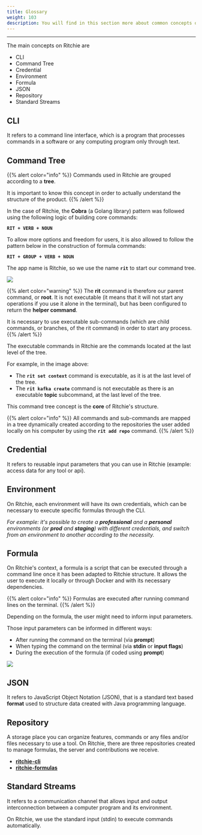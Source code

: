 ```yaml
---
title: Glossary
weight: 103
description: You will find in this section more about common concepts on development field.
---
```


---
The main concepts on Ritchie are
- CLI
- Command Tree
- Credential
- Environment
- Formula
- JSON
- Repository
- Standard Streams

## **CLI**

It refers to a command line interface, which is a program that processes commands in a software or any computing program only through text.

## **Command Tree**

{{% alert color="info" %}}
Commands used in Ritchie are grouped according to a **tree**.

It is important to know this concept in order to actually understand the structure of the product.
{{% /alert %}}

In the case of Ritchie, the **Cobra** \(a Golang library\) pattern was followed using the following logic of building core commands:

**`RIT + VERB + NOUN`**

To allow more options and freedom for users, it is also allowed to follow the pattern below in the construction of formula commands:

**`RIT + GROUP + VERB + NOUN`**

The app name is Ritchie, so we use the name **`rit`** to start our command tree.

![](/shared/arvore-rit.png)

{{% alert color="warning" %}}
The **rit** command is therefore our parent command, or **root**. It is not executable \(it means that it will not start any operations if you use it alone in the terminal\), but has been configured to return the **helper command**.

It is necessary to use executable sub-commands \(which are child commands, or branches, of the rit command\) in order to start any process.
{{% /alert %}}

The executable commands in Ritchie are the commands located at the last level of the tree.

For example, in the image above:

* The **`rit set context`** command is executable, as it is at the last level of the tree.
* The **`rit kafka create`** command is not executable as there is an executable **topic** subcommand, at the last level of the tree.

This command tree concept is the **core** of Ritchie's structure.

{{% alert color="info" %}}
All commands and sub-commands are mapped in a tree dynamically created according to the repositories the user added locally on his computer by using the **`rit add repo`** command.
{{% /alert %}}

## **Credential**

It refers to reusable input parameters that you can use in Ritchie \(example: access data for any tool or api\).

## **Environment**

On Ritchie, each environment will have its own credentials, which can be necessary to execute specific formulas through the CLI.

_For example: it's possible to create a **professional** and a **personal** environments \(or **prod** and **staging**\) with different credentials, and switch from an environment to another according to the necessity._

## **Formula**

On Ritchie's context, a formula is a script that can be executed through a command line once it has been adapted to Ritchie structure. It allows the user to execute it locally or through Docker and with its necessary dependencies.

{{% alert color="info" %}}
Formulas are executed after running command lines on the terminal.
{{% /alert %}}

Depending on the formula, the user might need to inform input parameters.

Those input parameters can be informed in different ways:

* After running the command on the terminal \(via **prompt**\)
* When typing the command on the terminal \(via **stdin** or **input flags**\)
* During the execution of the formula \(if coded using **prompt**\)

![](/shared/start-end-ritchie.jpg)

## **JSON**

It refers to JavaScript Object Notation \(JSON\), that is a standard text based **format** used to structure data created with Java programming language.

## **Repository**

A storage place you can organize features, commands or any files and/or files necessary to use a tool. On Ritchie, there are three repositories created to manage formulas, the server and contributions we receive.

* [**ritchie-cli**](https://github.com/ZupIT/ritchie-cli)
* [**ritchie-formulas**](https://github.com/ZupIT/ritchie-formulas)

## **Standard Streams**

It refers to a communication channel that allows input and output interconnection between a computer program and its environment.

On Ritchie, we use the standard input \(stdin\) to execute commands automatically.
